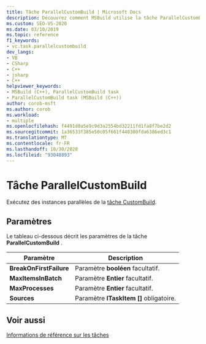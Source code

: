 ```yaml
---
title: Tâche ParallelCustomBuild | Microsoft Docs
description: Découvrez comment MSBuild utilise la tâche ParallelCustomBuild pour exécuter des instances parallèles de la tâche CustomBuild.
ms.custom: SEO-VS-2020
ms.date: 03/10/2019
ms.topic: reference
f1_keywords:
- vc.task.parallelcustombuild
dev_langs:
- VB
- CSharp
- C++
- jsharp
- C++
helpviewer_keywords:
- MSBuild (C++), ParallelCustomBuild task
- ParallelCustomBuild task (MSBuild (C++))
author: corob-msft
ms.author: corob
ms.workload:
- multiple
ms.openlocfilehash: f4491d0a5e9c9d3a2554bd32211fd1fa8f7be2d2
ms.sourcegitcommit: 1a36533f385e50c05f661f440380fda6386ed3c1
ms.translationtype: MT
ms.contentlocale: fr-FR
ms.lasthandoff: 10/30/2020
ms.locfileid: "93048893"
---
```

# <a name="parallelcustombuild-task"></a>Tâche ParallelCustomBuild

Exécutez des instances parallèles de la [tâche CustomBuild](../msbuild/custombuild-task.md).

## <a name="parameters"></a>Paramètres

Le tableau ci-dessous décrit les paramètres de la tâche **ParallelCustomBuild** .

|Paramètre|Description|
|---------------|-----------------|
|**BreakOnFirstFailure**|Paramètre **booléen** facultatif.|
|**MaxItemsInBatch**|Paramètre **Entier** facultatif.|
|**MaxProcesses**|Paramètre **Entier** facultatif.|
|**Sources**|Paramètre **ITaskItem []** obligatoire.|

## <a name="see-also"></a>Voir aussi

[Informations de référence sur les tâches](../msbuild/msbuild-task-reference.md)